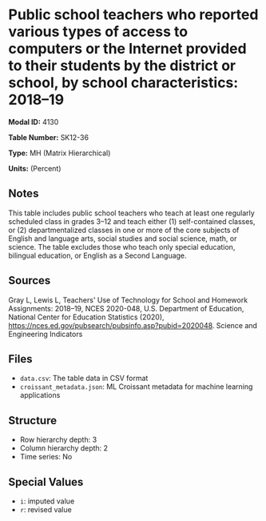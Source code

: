 # Public school teachers who reported various types of access to computers or the Internet provided to their students by the district or school, by school characteristics: 2018–19 

**Modal ID:** 4130

**Table Number:** SK12-36

**Type:** MH (Matrix Hierarchical)

**Units:** (Percent)

## Notes

This table includes public school teachers who teach at least one regularly scheduled class in grades 3–12 and teach either (1) self-contained classes, or (2) departmentalized classes in one or more of the core subjects of English and language arts, social studies and social science, math, or science. The table excludes those who teach only special education, bilingual education, or English as a Second Language.

## Sources

Gray L, Lewis L, Teachers' Use of Technology for School and Homework Assignments: 2018–19, NCES 2020-048, U.S. Department of Education, National Center for Education Statistics (2020), https://nces.ed.gov/pubsearch/pubsinfo.asp?pubid=2020048. Science and Engineering Indicators

## Files

- `data.csv`: The table data in CSV format
- `croissant_metadata.json`: ML Croissant metadata for machine learning applications

## Structure

- Row hierarchy depth: 3
- Column hierarchy depth: 2
- Time series: No

## Special Values

- `i`: imputed value
- `r`: revised value
